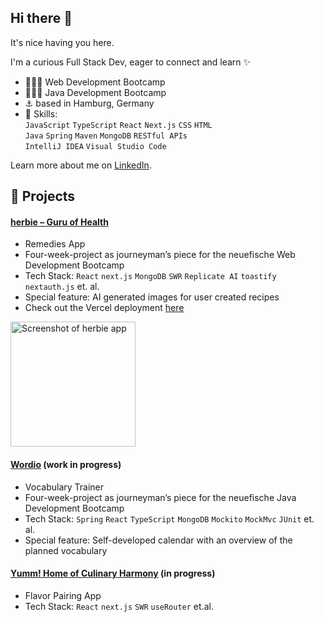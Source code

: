 ## Hi there 👋

It's nice having you here.

I'm a curious Full Stack Dev, eager to connect and learn ✨

- 👩🏼‍🎓 Web Development Bootcamp
- 👩🏼‍🎓 Java Development Bootcamp
- ⚓ based in Hamburg, Germany
- 🧠 Skills:
  <br/>`JavaScript` `TypeScript` `React` `Next.js` `CSS` `HTML`
  <br/>`Java` `Spring` `Maven` `MongoDB` `RESTful APIs`
  <br/>`IntelliJ IDEA` `Visual Studio Code`

Learn more about me on [LinkedIn](https://www.linkedin.com/in/nora-kauczor/?locale=en_US).

## 🔧 Projects
#### [herbie – Guru of Health](https://github.com/nora-kauczor/herbie---Guru-of-Health)

- Remedies App
- Four-week-project as journeyman’s piece for the neuefische Web Development Bootcamp
- Tech Stack: `React` `next.js` `MongoDB` `SWR` `Replicate AI` `toastify` `nextauth.js` et. al.
- Special feature: AI generated images for user created recipes
- Check out the Vercel deployment [here](https://herbie.vercel.app/)

<img src="https://github.com/user-attachments/assets/9a49ec89-75fc-4fcd-88cc-2b61755a21bc" alt="Screenshot of herbie app" width="200"/>

#### [Wordio](https://github.com/nora-kauczor/Wordio) (work in progress)
- Vocabulary Trainer
- Four-week-project as journeyman’s piece for the neuefische Java Development Bootcamp
- Tech Stack: `Spring` `React` `TypeScript` `MongoDB` `Mockito` `MockMvc` `JUnit` et. al.
- Special feature: Self-developed calendar with an overview of the planned vocabulary

#### [Yumm! Home of Culinary Harmony](https://github.com/nora-kauczor/Yumm---Home-of-Culinary-Harmony) (in progress)

- Flavor Pairing App
- Tech Stack: `React` `next.js` `SWR` `useRouter` et.al.




